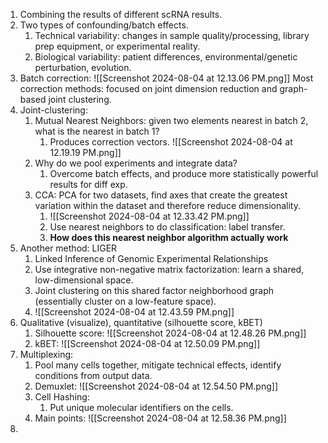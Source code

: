 1. Combining the results of different scRNA results. 
2. Two types of confounding/batch effects.
	1. Technical variability: changes in sample quality/processing, library prep equipment, or experimental reality. 
	2. Biological variability: patient differences, environmental/genetic perturbation, evolution. 
3. Batch correction:
		![[Screenshot 2024-08-04 at 12.13.06 PM.png]]
		Most correction methods: focused on joint dimension reduction and graph-based joint clustering. 
4. Joint-clustering:
	1. Mutual Nearest Neighbors: given two elements nearest in batch 2, what is the nearest in batch 1?
		1. Produces correction vectors. ![[Screenshot 2024-08-04 at 12.19.19 PM.png]]
	2. Why do we pool experiments and integrate data?
		1. Overcome batch effects, and produce more statistically powerful results for diff exp.
	3. CCA: PCA for two datasets, find axes that create the greatest variation within the dataset and therefore reduce dimensionality. 
		1. ![[Screenshot 2024-08-04 at 12.33.42 PM.png]]
		2. Use nearest neighbors to do classification: label transfer.
		3. **How does this nearest neighbor algorithm actually work**
5. Another method: LIGER
	1. Linked Inference of Genomic Experimental Relationships
	2. Use integrative non-negative matrix factorization: learn a shared, low-dimensional space. 
	3. Joint clustering on this shared factor neighborhood graph (essentially cluster on a low-feature space).
	4. ![[Screenshot 2024-08-04 at 12.43.59 PM.png]]
6. Qualitative (visualize), quantitative (silhouette score, kBET)
	1. Silhouette score:
			![[Screenshot 2024-08-04 at 12.48.26 PM.png]]
	2. kBET: ![[Screenshot 2024-08-04 at 12.50.09 PM.png]]
1. Multiplexing:
	1. Pool many cells together, mitigate technical effects, identify conditions from output data. 
	2. Demuxlet:
			![[Screenshot 2024-08-04 at 12.54.50 PM.png]]
	3. Cell Hashing:
		1. Put unique molecular identifiers on the cells. 
	4. Main points:
		![[Screenshot 2024-08-04 at 12.58.36 PM.png]]
2.